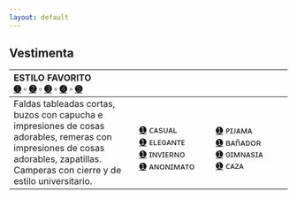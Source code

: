 ```yaml
---
layout: default
---
```

## Vestimenta

| ESTILO FAVORITO<br>[➊](https://sta.sh/29w14vvfx8d) ▫ [➋](https://sta.sh/22faaw7w9j9y) ▫ [➌](https://sta.sh/2mndf00sr4x) ▫ [➍](https://sta.sh/08z4f1erf7e) ▫ [➎](https://sta.sh/218h0sldmujk)| | |
|:-------------|:------------------|:------|
|Faldas tableadas cortas, buzos con capucha e impresiones de cosas adorables, remeras con impresiones de cosas adorables, zapatillas. Camperas con cierre y de estilo universitario.|&nbsp;&nbsp;&nbsp;&nbsp;&nbsp;&nbsp;&nbsp;&nbsp;&nbsp;&nbsp;&nbsp;&nbsp;&nbsp;&nbsp;&nbsp;&nbsp;&nbsp;&nbsp;&nbsp;&nbsp;&nbsp;&nbsp;&nbsp;&nbsp;&nbsp;&nbsp;&nbsp; [➊](https://sta.sh/210y5on9psea) ᴄᴀsᴜᴀʟ  <br> [➊](https://sta.sh/21kyc761lzi0) ᴇʟᴇɢᴀɴᴛᴇ  <br>[➊](https://sta.sh/2iaccneb6zh) ɪɴᴠɪᴇʀɴᴏ <br>[➊](https://sta.sh/2qfftkgqesd) ᴀɴᴏɴɪᴍᴀᴛᴏ  |&nbsp;&nbsp;&nbsp;&nbsp;&nbsp;&nbsp;&nbsp;&nbsp;&nbsp;&nbsp;&nbsp;&nbsp;&nbsp;&nbsp;&nbsp;&nbsp;&nbsp;&nbsp;&nbsp;&nbsp;&nbsp;&nbsp;&nbsp;&nbsp;&nbsp;&nbsp;&nbsp; [➊](https://sta.sh/21tjulmdwpcm) ᴘɪᴊᴀᴍᴀ <br>[➊](https://sta.sh/0kkiwqyxzqy) ʙᴀñᴀᴅᴏʀ <br>[➊](https://sta.sh/21y07g4m4sbc) ɢɪᴍɴᴀsɪᴀ <br>[➊](https://sta.sh/2bz1vp69nmj) ᴄᴀᴢᴀ  |






